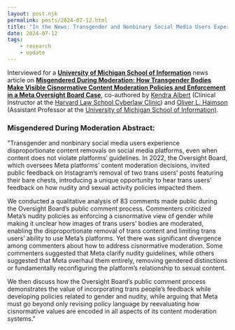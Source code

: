 ```yaml
---
layout: post.njk
permalink: posts/2024-07-12.html
title: "In the News: Transgender and Nonbinary Social Media Users Experience Disproportionate Content Removals on Social Media"
date: 2024-07-12
tags:
    - research
    - update
---
```

Interviewed for a <a href="https://www.si.umich.edu/about-umsi/news/study-transgender-and-nonbinary-social-media-users-experience-disproportionate" target="blank"><b>University of Michigan School of Information</b></a> news article on <a href="https://dl.acm.org/doi/abs/10.1145/3630106.3658907" target="blank"><b>Misgendered During Moderation: How Transgender Bodies Make Visible Cisnormative Content Moderation Policies and Enforcement in a Meta Oversight Board Case</b></a>, co-authored by <a href="https://kendraalbert.com" target="blank">Kendra Albert</a> (Clinical Instructor at the <a href="https://hls.harvard.edu/clinics/in-house-clinics/cyberlaw-clinic/" target="blank">Harvard Law School Cyberlaw Clinic</a>) and <a href="https://oliverhaimson.com/" target="blank">Oliver L. Haimson</a> (Assistant Professor at the <a href="https://www.si.umich.edu" target="blank">University of Michigan School of Information)</a>.

### Misgendered During Moderation Abstract:
"Transgender and nonbinary social media users experience disproportionate content removals on social media platforms, even when content does not violate platforms’ guidelines. In 2022, the Oversight Board, which oversees Meta platforms’ content moderation decisions, invited public feedback on Instagram’s removal of two trans users’ posts featuring their bare chests, introducing a unique opportunity to hear trans users’ feedback on how nudity and sexual activity policies impacted them. 

We conducted a qualitative analysis of 83 comments made public during the Oversight Board’s public comment process. Commenters criticized Meta’s nudity policies as enforcing a cisnormative view of gender while making it unclear how images of trans users’ bodies are moderated, enabling the disproportionate removal of trans content and limiting trans users’ ability to use Meta’s platforms. Yet there was significant divergence among commenters about how to address cisnormative moderation. Some commenters suggested that Meta clarify nudity guidelines, while others suggested that Meta overhaul them entirely, removing gendered distinctions or fundamentally reconfiguring the platform’s relationship to sexual content. 

We then discuss how the Oversight Board’s public comment process demonstrates the value of incorporating trans people’s feedback while developing policies related to gender and nudity, while arguing that Meta must go beyond only revising policy language by reevaluating how cisnormative values are encoded in all aspects of its content moderation systems."